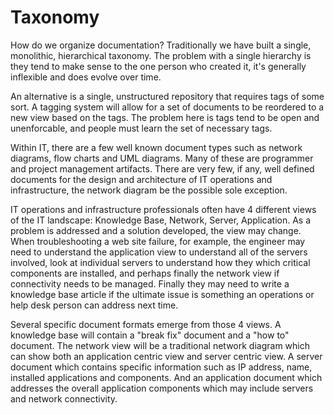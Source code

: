 # Taxonomy

How do we organize documentation?  Traditionally we have built a single, monolithic,
hierarchical taxonomy.  The problem with a single hierarchy is they tend to make
sense to the one person who created it, it's generally inflexible and does evolve
over time.

An alternative is a single, unstructured repository that requires tags of some sort.
A tagging system will allow for a set of documents to be reordered to a new view
based on the tags.  The problem here is tags tend to be open and unenforcable, and
people must learn the set of necessary tags.

Within IT, there are a few well known document types such as network diagrams, flow
charts and UML diagrams.  Many of these are programmer and project management
artifacts.  There are very few, if any, well defined documents for the design and
architecture of IT operations and infrastructure, the network diagram be the possible
sole exception.

IT operations and infrastructure professionals often have 4 different views of the IT
landscape: Knowledge Base, Network, Server, Application.  As a problem is addressed
and a solution developed, the view may change.  When troubleshooting a web site failure,
for example, the engineer may need to understand the application view to understand all
of the servers involved, look at individual servers to understand how they which 
critical components are installed, and perhaps finally the network view if connectivity
needs to be managed.  Finally they may need to write a knowledge base article if the
ultimate issue is something an operations or help desk person can address next time.

Several specific document formats emerge from those 4 views.  A knowledge base will
contain a "break fix" document and a "how to" document.  The network view will be a
traditional network diagram which can show both an application centric view and
server centric view.  A server document which contains specific information such as
IP address, name, installed applications and components.  And an application document
which addresses the overall application components which may include servers and
network connectivity.

